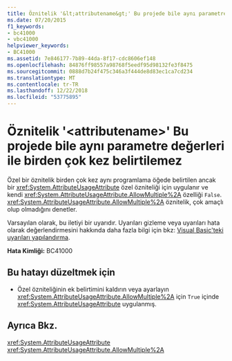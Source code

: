 ```yaml
---
title: Öznitelik '&lt;attributename&gt;' Bu projede bile aynı parametre değerleri ile birden çok kez belirtilemez
ms.date: 07/20/2015
f1_keywords:
- bc41000
- vbc41000
helpviewer_keywords:
- BC41000
ms.assetid: 7e846177-7b89-44da-8f17-cdc8606ef148
ms.openlocfilehash: 84876ff98557a98768f5eedf95d98132fe3f8475
ms.sourcegitcommit: 0888d7b24f475c346a3f444de8d83ec1ca7cd234
ms.translationtype: MT
ms.contentlocale: tr-TR
ms.lasthandoff: 12/22/2018
ms.locfileid: "53775895"
---
```

# <a name="attribute-ltattributenamegt-cannot-be-specified-more-than-once-in-this-project-even-with-identical-parameter-values"></a>Öznitelik '&lt;attributename&gt;' Bu projede bile aynı parametre değerleri ile birden çok kez belirtilemez
Özel bir öznitelik birden çok kez aynı programlama öğede belirtilen ancak bir <xref:System.AttributeUsageAttribute> özel özniteliği için uygulanır ve kendi <xref:System.AttributeUsageAttribute.AllowMultiple%2A> özelliği `False`. <xref:System.AttributeUsageAttribute.AllowMultiple%2A> öznitelik, çok amaçlı olup olmadığını denetler.  
  
 Varsayılan olarak, bu iletiyi bir uyarıdır. Uyarıları gizleme veya uyarıları hata olarak değerlendirmesini hakkında daha fazla bilgi için bkz: [Visual Basic'teki uyarıları yapılandırma](/visualstudio/ide/configuring-warnings-in-visual-basic).  
  
 **Hata Kimliği:** BC41000  
  
## <a name="to-correct-this-error"></a>Bu hatayı düzeltmek için  
  
-   Özel özniteliğinin ek belirtimini kaldırın veya ayarlayın <xref:System.AttributeUsageAttribute.AllowMultiple%2A> için `True` içinde <xref:System.AttributeUsageAttribute> uygulanmış.  
  
## <a name="see-also"></a>Ayrıca Bkz.  
 <xref:System.AttributeUsageAttribute>  
 <xref:System.AttributeUsageAttribute.AllowMultiple%2A>  
 
